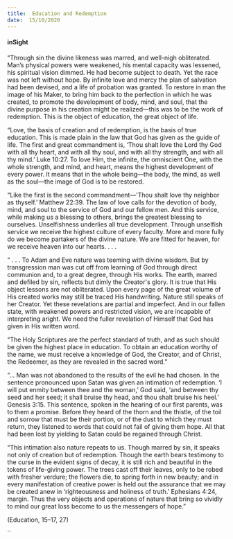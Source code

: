 ```yaml
---
title:  Education and Redemption
date:  15/10/2020
---
```


#### inSight

“Through sin the divine likeness was marred, and well-nigh obliterated. Man’s physical powers were weakened, his mental capacity was lessened, his spiritual vision dimmed. He had become subject to death. Yet the race was not left without hope. By infinite love and mercy the plan of salvation had been devised, and a life of probation was granted. To restore in man the image of his Maker, to bring him back to the perfection in which he was created, to promote the development of body, mind, and soul, that the divine purpose in his creation might be realized—this was to be the work of redemption. This is the object of education, the great object of life.

“Love, the basis of creation and of redemption, is the basis of true education. This is made plain in the law that God has given as the guide of life. The first and great commandment is, ‘Thou shalt love the Lord thy God with all thy heart, and with all thy soul, and with all thy strength, and with all thy mind.’ Luke 10:27. To love Him, the infinite, the omniscient One, with the whole strength, and mind, and heart, means the highest development of every power. It means that in the whole being—the body, the mind, as well as the soul—the image of God is to be restored.

“Like the first is the second commandment—'Thou shalt love thy neighbor as thyself.’ Matthew 22:39. The law of love calls for the devotion of body, mind, and soul to the service of God and our fellow men. And this service, while making us a blessing to others, brings the greatest blessing to ourselves. Unselfishness underlies all true development. Through unselfish service we receive the highest culture of every faculty. More and more fully do we become partakers of the divine nature. We are fitted for heaven, for we receive heaven into our hearts. . . .

“ . . . To Adam and Eve nature was teeming with divine wisdom. But by transgression man was cut off from learning of God through direct communion and, to a great degree, through His works. The earth, marred and defiled by sin, reflects but dimly the Creator's glory. It is true that His object lessons are not obliterated. Upon every page of the great volume of His created works may still be traced His handwriting. Nature still speaks of her Creator. Yet these revelations are partial and imperfect. And in our fallen state, with weakened powers and restricted vision, we are incapable of interpreting aright. We need the fuller revelation of Himself that God has given in His written word.

“The Holy Scriptures are the perfect standard of truth, and as such should be given the highest place in education. To obtain an education worthy of the name, we must receive a knowledge of God, the Creator, and of Christ, the Redeemer, as they are revealed in the sacred word.”

“… Man was not abandoned to the results of the evil he had chosen. In the sentence pronounced upon Satan was given an intimation of redemption. ‘I will put enmity between thee and the woman,’ God said, ‘and between thy seed and her seed; it shall bruise thy head, and thou shalt bruise his heel.’ Genesis 3:15. This sentence, spoken in the hearing of our first parents, was to them a promise. Before they heard of the thorn and the thistle, of the toil and sorrow that must be their portion, or of the dust to which they must return, they listened to words that could not fail of giving them hope. All that had been lost by yielding to Satan could be regained through Christ.

“This intimation also nature repeats to us. Though marred by sin, it speaks not only of creation but of redemption. Though the earth bears testimony to the curse in the evident signs of decay, it is still rich and beautiful in the tokens of life-giving power. The trees cast off their leaves, only to be robed with fresher verdure; the flowers die, to spring forth in new beauty; and in every manifestation of creative power is held out the assurance that we may be created anew in ‘righteousness and holiness of truth.’ Ephesians 4:24, margin. Thus the very objects and operations of nature that bring so vividly to mind our great loss become to us the messengers of hope.”

(Education, 15–17, 27)

``